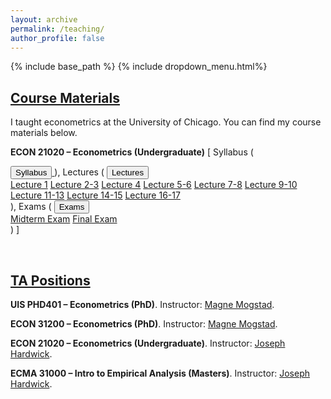 ```yaml
---
layout: archive
permalink: /teaching/
author_profile: false
---
```


{% include base_path %}
{% include dropdown_menu.html%}

<h2 style="text-decoration: underline;">Course Materials</h2>

I taught econometrics at the University of Chicago. You can find my course materials below.

<strong>ECON 21020 &ndash; Econometrics (Undergraduate)</strong> [
  Syllabus (
    <div class="dropdown" style="display: inline;">
      <a href="/files/teaching/syllabus.pdf">
        <button class="dropbtn">Syllabus</button>
      </a>
    </div>
  ),
  Lectures (
    <div class="dropdown" style="display: inline;">
      <button class="dropbtn">Lectures</button>
      <div class="dropdown-content">
        <a href="/files/teaching/lecture1.pdf">Lecture 1</a>
        <a href="/files/teaching/lecture2-3.pdf">Lecture 2-3</a>
        <a href="/files/teaching/lecture4.pdf">Lecture 4</a>
        <a href="/files/teaching/lecture5-6.pdf">Lecture 5-6</a>
        <a href="/files/teaching/lecture7-8.pdf">Lecture 7-8</a>
        <a href="/files/teaching/lecture9-10.pdf">Lecture 9-10</a>
        <a href="/files/teaching/lecture11-13.pdf">Lecture 11-13</a>
        <a href="/files/teaching/lecture14-15.pdf">Lecture 14-15</a>
        <a href="/files/teaching/lecture16-17.pdf">Lecture 16-17</a>
      </div>
    </div>
  ),
  Exams (
    <div class="dropdown" style="display: inline;">
      <button class="dropbtn">Exams</button>
      <div class="dropdown-content">
        <a href="/files/teaching/midtermexam.pdf">Midterm Exam</a>
        <a href="/files/teaching/finalexam.pdf">Final Exam</a>
      </div>
    </div>
  )
]

<br>

<h2 style="text-decoration: underline;">TA Positions</h2>

**UIS PHD401 &ndash; Econometrics (PhD)**. Instructor: [Magne Mogstad](https://sites.google.com/site/magnemogstad/).

**ECON 31200 &ndash; Econometrics (PhD)**. Instructor: [Magne Mogstad](https://sites.google.com/site/magnemogstad/).

**ECON 21020 &ndash; Econometrics (Undergraduate)**. Instructor: [Joseph Hardwick](https://economics.uchicago.edu/directory/joseph-hardwick).

**ECMA 31000 &ndash; Intro to Empirical Analysis (Masters)**. Instructor: [Joseph Hardwick](https://economics.uchicago.edu/directory/joseph-hardwick).
